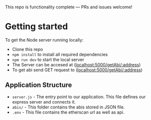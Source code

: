 This repo is functionality complete — PRs and issues welcome!

# Getting started

To get the Node server running locally:

- Clone this repo
- `npm install` to install all required dependencies
- `npm run dev` to start the local server
- The Server can be accesed at ([localhost:5000/getAbi/:address](http://localhost:5000/getAbi/:address))
- To get abi send GET request to ([localhost:5000/getAbi/:address](http://localhost:5000/getAbi/:address))


## Application Structure

- `server.js` - The entry point to our application. This file defines our express server and connects it.
- `abis/` - This folder contains the abis stored in JSON file.
- `.env` - This file contains the etherscan url as well as api.



